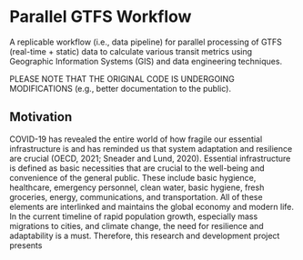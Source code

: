 # Parallel GTFS Workflow
A replicable workflow (i.e., data pipeline) for parallel processing of GTFS (real-time + static) data to calculate various transit metrics using Geographic Information Systems (GIS) and data engineering techniques. 

PLEASE NOTE THAT THE ORIGINAL CODE IS UNDERGOING MODIFICATIONS (e.g., better documentation to the public). 

## Motivation
COVID-19 has revealed the entire world of how fragile our essential infrastructure is and has reminded us that system adaptation and resilience are crucial (OECD, 2021; Sneader and Lund, 2020). Essential infrastructure is defined as basic necessities that are crucial to the well-being and convenience of the general public. These include basic hygience, healthcare, emergency personnel, clean water, basic hygiene, fresh groceries, energy, communications, and transportation. All of these elements are interlinked and maintains the global economy and modern life. In the current timeline of rapid population growth, especially mass migrations to cities, and climate change, the need for resilience and adaptability is a must. Therefore, this research and development project presents 

 
